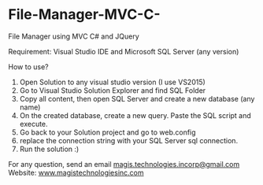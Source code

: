 # File-Manager-MVC-C-
File Manager using MVC C# and JQuery 

Requirement: Visual Studio IDE and Microsoft SQL Server (any version)

How to use?

1. Open Solution to any visual studio version (I use VS2015)
2. Go to Visual Studio Solution Explorer and find SQL Folder
3. Copy all content, then open SQL Server and create a new database (any name)
4. On the created database, create a new query. Paste the SQL script and execute.
5. Go back to your Solution project and go to web.config
6. replace the connection string with your SQL Server sql connection.
7. Run the solution :)

For any question, send an email magis.technologies.incorp@gmail.com
Website: www.magistechnologiesinc.com
